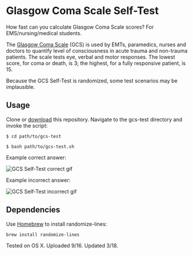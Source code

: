 
# Glasgow Coma Scale Self-Test

How fast can you calculate Glasgow Coma Scale scores? For EMS/nursing/medical students.

The [Glasgow Coma Scale](https://en.wikipedia.org/wiki/Glasgow_Coma_Scale) (GCS) is used by EMTs, paramedics, nurses and doctors to quantify level of consciousness in acute trauma and non-trauma patients. The scale tests eye, verbal and motor responses. The lowest score, for coma or death, is 3; the highest, for a fully responsive patient, is 15.

Because the GCS Self-Test is randomized, some test scenarios may be implausible.

## Usage

Clone or [download](https://github.com/abrahamhyatt/gcs-test/archive/master.zip) this repository. Navigate to the gcs-test directory and invoke the script:

`$ cd path/to/gcs-test`

`$ bash path/to/gcs-test.sh`

Example correct answer:

![GCS Self-Test correct gif](http://abrahamhyatt.com/assets/img/gcs-test-img/gcs_correct.gif "GCS Self-Test correct")

Example incorrect answer:

![GCS Self-Test incorrect gif](http://abrahamhyatt.com/assets/img/gcs-test-img/gcs_incorrect.gif "GCS Self-Test incorrect")

## Dependencies

Use [Homebrew](http://brew.sh/) to install randomize-lines:

`brew install randomize-lines`

Tested on OS X. Uploaded 9/16. Updated 3/18.
